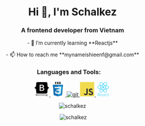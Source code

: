 <h1 align="center">Hi 👋, I'm Schalkez</h1>
<h3 align="center">A frontend developer from Vietnam</h3>


<p align="center">- 🌱 I’m currently learning **Reactjs**</p>
<p align="center">- 📫 How to reach me **mynameishieenf@gmail.com**</p>


<div align="center">

<h3 style="margin-right: 20px;">Languages and Tools:</h3>
<p> <a href="https://getbootstrap.com" target="_blank" rel="noreferrer"> <img src="https://raw.githubusercontent.com/devicons/devicon/master/icons/bootstrap/bootstrap-plain-wordmark.svg" alt="bootstrap" width="40" height="40"/> </a> <a href="https://www.w3schools.com/css/" target="_blank" rel="noreferrer"> <img src="https://raw.githubusercontent.com/devicons/devicon/master/icons/css3/css3-original-wordmark.svg" alt="css3" width="40" height="40"/> </a> <a href="https://git-scm.com/" target="_blank" rel="noreferrer"> <img src="https://www.vectorlogo.zone/logos/git-scm/git-scm-icon.svg" alt="git" width="40" height="40"/> </a> <a href="https://developer.mozilla.org/en-US/docs/Web/JavaScript" target="_blank" rel="noreferrer"> <img src="https://raw.githubusercontent.com/devicons/devicon/master/icons/javascript/javascript-original.svg" alt="javascript" width="40" height="40"/> </a> <a href="https://reactjs.org/" target="_blank" rel="noreferrer"> <img src="https://raw.githubusercontent.com/devicons/devicon/master/icons/react/react-original-wordmark.svg" alt="react" width="40" height="40"/> </a> </p>
  
</div>


<div align="center"> 
  <span style="display: inline-block;"><img src="https://github-readme-stats.vercel.app/api/top-langs?username=schalkez&show_icons=true&locale=en&layout=compact" alt="schalkez" /></span>

  <span style="display: inline-block;">&nbsp;<img src="https://github-readme-stats.vercel.app/api?username=schalkez&show_icons=true&locale=en" alt="schalkez" /></span>
</div>



<!---
Nothing is true, everything is permitted.
忍
--->
